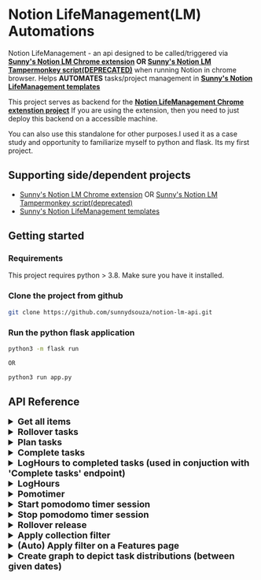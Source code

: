 # Notion LifeManagement(LM) Automations
Notion LifeManagement - an api designed to be called/triggered via **[Sunny's Notion LM Chrome extension](https://github.com/sunnydsouza/notion-lm-crx) OR [Sunny's Notion LM Tampermonkey script(DEPRECATED)](https://github.com/sunnydsouza/notion-lm-tampermonkey)** when running Notion in chrome browser. Helps **AUTOMATES** tasks/project management in **[Sunny's Notion LifeManagement templates](https://www.notion.so/Templates-a73384cbb11a45bdac0af6d04085bb62)**

This project serves as backend for the **[Notion LifeManagement Chrome extenstion project](https://github.com/sunnydsouza/notion-lm-crx)**
If you are using the extension, then you need to just deploy this backend on a accessible machine.

You can also use this standalone for other purposes.I used it as a case study and opportunity to familiarize myself to python and flask. Its my first project.

## Supporting side/dependent projects
- [Sunny's Notion LM Chrome extension](https://github.com/sunnydsouza/notion-lm-crx) OR [Sunny's Notion LM Tampermonkey script(deprecated)](https://github.com/sunnydsouza/notion-lm-tampermonkey)
- [Sunny's Notion LifeManagement templates](https://www.notion.so/Templates-a73384cbb11a45bdac0af6d04085bb62)

## Getting started

### Requirements
This project requires python > 3.8. Make sure you have it installed.

### Clone the project from github

```bash
git clone https://github.com/sunnydsouza/notion-lm-api.git
```

### Run the python flask application
```bash
python3 -m flask run

OR

python3 run app.py
```


[comment]: <> (## Motivation)


## API Reference

<details>
  <summary style="font-size:18px"><b>Get all items</b></summary>
  
```http
  GET /
```

Base welcome page. You should be able to see below message if everything fine

In case you get a security error then please accept the certificate by click on "Advanced Proceed" and acccepting the certificate

In case you get the below page, then in Chrome, simply type `thisisunsafe` anywhere in the browser

</details>



<details>
  <summary style="font-size:18px"><b>Rollover tasks </b></summary>

```http
  POST /notionhelper/api/v1/rolloverday
```

| Parameter | Type     | Description                       |
| :-------- | :------- | :-------------------------------- |
| `from_date`      | `string` | **Optional**. from which date to rollover **Default** today's date|
| `to_date`      | `string` | **Optional**. rollover to which date **Default** tomorow's date|

</details>


<details>
  <summary style="font-size:18px"><b>Plan tasks</b></summary>

```http
  POST /notionhelper/api/v1/plantask
```

| Parameter | Type     | Description                       |
| :-------- | :------- | :-------------------------------- |
| `plan-form-taskid`      | `string` | **Required**. from which date to rollover **Default** today's date|
| `plan-form-datepicker`      | `string` | **Required**. rollover to which date **Default** tomorow's date|
| `plan`      | `string` | **Required**. rollover to which date **Default** tomorow's date|
| `plan-priority`      | `string` | **Optional**. rollover to which date |

</details>


<details>
  <summary style="font-size:18px"><b>Complete tasks</b></summary>

```http
  POST /notionhelper/api/v1/completetask
```

| Parameter | Type     | Description                       |
| :-------- | :------- | :-------------------------------- |
| `nh-done-task-taskid`      | `string` | **Required**. the task/tasks ids separated by ','.However, this field is auto populated when using the NotionHelper tampermonkey script|
| `nh-done-task-completed-date`      | `string` | **Required**. The day the task was completed in yyyy-MM-dd.|
| `nh-done-task-worked-on-days`      | `string` | **Required**. The day/days leading to the task completion date in yyyy-MM-dd format separated by ','|
| `nh-done-task-plan-priority`      | `string` | **Optional**. rollover to which date |
| `nh-done-task-repeat-task`      | `string` | **Optional**. rollover to which date |

</details>

 
<details>
  <summary style="font-size:18px"><b>LogHours to completed tasks (used in conjuction with 'Complete tasks' endpoint)</b></summary>

```http
  POST /notionhelper/api/v1/loghoursCompletedTask
```

| Parameter | Type     | Description                       |
| :-------- | :------- | :-------------------------------- |
| `nh-logged-hrs-title`      | `string` | **Optional**. |
| `nh-logged-task-taskid`      | `string` | **Required**. However, this field is auto populated when using the NotionHelper tampermonkey script|
| `nh-logged-task-worked-on-days`      | `string` | **Required**. The day/days worked on, in yyyy-MM-dd format.However, this field is auto populated when you select dates using the NotionHelper tampermonkey script|
| `nh-logged-task-log-hrs`      | `string` | **Required**. the total hrs worked. This would be distributed equally around the `nh-logged-task-worked-on-days`  |

</details>



<details>
  <summary style="font-size:18px"><b>LogHours</b></summary>

```http
  POST /notionhelper/api/v1/loghours
```

| Parameter | Type     | Description                       |
| :-------- | :------- | :-------------------------------- |
| `nh-logged-hrs-title`      | `string` | **Optional**. |
| `nh-logged-task-taskid`      | `string` | **Required**. However, this field is auto populated when using the NotionHelper tampermonkey script|
| `nh-logged-task-worked-on-days`      | `string` | **Required**. The day/days worked on, in yyyy-MM-dd format.However, this field is auto populated when you select dates using the NotionHelper tampermonkey script|
| `nh-logged-task-log-hrs`      | `string` | **Required**. the total hrs worked. This would be distributed equally around the `nh-logged-task-worked-on-days`  |

</details>



<details>
  <summary style="font-size:18px"><b>Pomotimer</b></summary>

```http
  POST /notionhelper/api/v1/pomotimer
```

| Parameter | Type     | Description                       |
| :-------- | :------- | :-------------------------------- |
| `start`      | `string` | **Required**. The start time when the pomodoro timer started. However, this field is auto populated when using the NotionHelper tampermonkey script|
| `end`      | `string` | **Required**. The end time when the pomodoro timer started.| However, this field is auto populated when using the NotionHelper tampermonkey script
| `session`      | `string` | **Required**. The session name. However, this field is auto populated when using the NotionHelper tampermonkey script|
| `taskid`      | `string` | **Required**. The task/tasks ids on which the pomodoro timer was started. However, this field is auto populated when using the NotionHelper tampermonkey script|

</details>





<details>
  <summary style="font-size:18px"><b>Start pomodomo timer session</b></summary>

```http
  POST /notionpomo/api/v1/startSession
```
</details>  


<details>
  <summary style="font-size:18px"><b>Stop pomodomo timer session</b></summary>

```http
  POST /notionpomo/api/v1/completeSession
```
</details>  


<details>
  <summary style="font-size:18px"><b>Rollover release</b></summary>

```http
  POST /notionhelper/api/v1/rolloverrelease
```

This request accepts a `json` body in request
```
{
    "project": "",
    "feature":"Should record complete Pomo session",
    "from_release":"ee0de86eae984c589e72ead1e4e30f84",
    "from_release_name":"Notion R2022.01",
    "to_release":"a808eb75892447e09fc7be3b9b277438",
    "to_release_name":"Notion R2022.02"
}
```
</details>  


<details>
  <summary style="font-size:18px"><b>Apply collection filter</b></summary>

```http
  POST /notionhelper/api/v1/applycollectionviewfilter
```

```
{
    "collection_view":"/9699218568c5452682f3a8a9f0937bab?v=35810cf9056640d087b7764ce463d2df",
    "day":"2022-02-15"
}
```

</details>  


<details>
  <summary style="font-size:18px"><b>(Auto) Apply filter on a Features page</b></summary>

```http
  POST /notionhelper/api/v1/featurestasklistfilter
```


| Parameter | Type     | Description                       |
| :-------- | :------- | :-------------------------------- |
| `feature_tasklist_view`      | `string` | **Required**. However, this field is auto filled as it is automatically fired through via the NotionHelper tampermonkey script, whenever on a 'Features' page|
| `page_url`      | `string` | **Required**. the page url (features page). However, this field is auto filled as it is automatically fired through via the NotionHelper tampermonkey script, whenever on a 'Features' page|

</details>  




<details>
  <summary style="font-size:18px"><b>Create graph to depict task distributions (between given dates)</b></summary>

```http
  GET /notionhelper/api/v1/tasksgraph?Parameter=value
```

| Parameter | Type     | Description                       |
| :-------- | :------- | :-------------------------------- |
| `day` / `week` / `month`     | `string` | **Required**. day in format yyyy-MM-dd. Based on whether we are querying for day/week/month, the week and month are auto computed from the date in yyyy-MM-dd|

</details>  